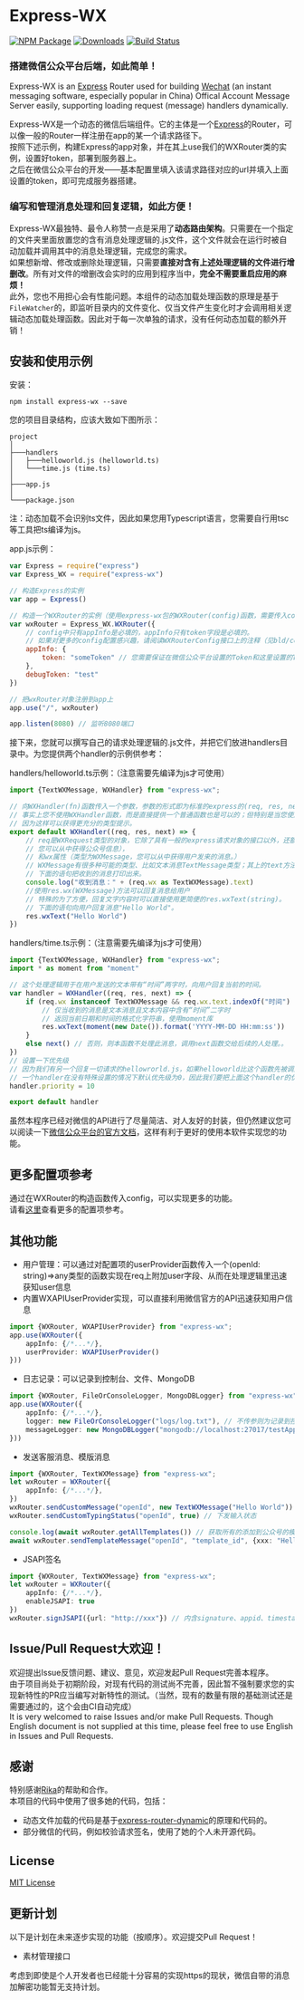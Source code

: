 Express-WX
===================
[![NPM Package](https://badge.fury.io/js/express-wx.svg)](https://www.npmjs.com/package/express-wx)
[![Downloads](https://img.shields.io/npm/dt/express-wx)](https://www.npmjs.com/package/express-wx)
[![Build Status](https://github.com/Starrah/Express-WX/actions/workflows/build.yml/badge.svg?branch=master)](https://github.com/Starrah/Express-WX/actions/workflows/build.yml)

### 搭建微信公众平台后端，如此简单！
Express-WX is an [Express](https://github.com/expressjs/express) Router used for building [Wechat](https://weixin.qq.com/) (an instant messaging software, especially popular in China) Offical Account Message Server easily, supporting loading request (message) handlers dynamically.  
  
Express-WX是一个动态的微信后端组件。它的主体是一个[Express](https://github.com/expressjs/express)的Router，可以像一般的Router一样注册在app的某一个请求路径下。  
按照下述示例，构建Express的app对象，并在其上use我们的WXRouter类的实例，设置好token，部署到服务器上。  
之后在微信公众平台的开发——基本配置里填入该请求路径对应的url并填入上面设置的token，即可完成服务器搭建。  

### 编写和管理消息处理和回复逻辑，如此方便！
Express-WX最独特、最令人称赞一点是采用了**动态路由架构**。只需要在一个指定的文件夹里面放置您的含有消息处理逻辑的.js文件，这个文件就会在运行时被自动加载并调用其中的消息处理逻辑，完成您的需求。  
如果想新增、修改或删除处理逻辑，只需要**直接对含有上述处理逻辑的文件进行增删改**。所有对文件的增删改会实时的应用到程序当中，**完全不需要重启应用的麻烦！**  
此外，您也不用担心会有性能问题。本组件的动态加载处理函数的原理是基于`FileWatcher`的，即监听目录内的文件变化、仅当文件产生变化时才会调用相关逻辑动态加载处理函数。因此对于每一次单独的请求，没有任何动态加载的额外开销！  

## 安装和使用示例
安装：  
```shell script
npm install express-wx --save
```
  
您的项目目录结构，应该大致如下图所示：  
```
project
│
├───handlers
│   ├───helloworld.js (helloworld.ts)
│   └───time.js (time.ts)
│
├───app.js
│
└───package.json 
```
注：动态加载不会识别ts文件，因此如果您用Typescript语言，您需要自行用tsc等工具把ts编译为js。

app.js示例：
```javascript
var Express = require("express")
var Express_WX = require("express-wx")

// 构造Express的实例
var app = Express()

// 构造一个WXRouter的实例（使用express-wx包的WXRouter(config)函数，需要传入config）
var wxRouter = Express_WX.WXRouter({
    // config中只有appInfo是必填的，appInfo只有token字段是必填的。
    // 如果对更多的config配置感兴趣，请阅读WXRouterConfig接口上的注释（见bld/config.d.ts文件）
    appInfo: {
        token: "someToken" // 您需要保证在微信公众平台设置的Token和这里设置的Token一致
    },
    debugToken: "test"
})

// 把wxRouter对象注册到app上
app.use("/", wxRouter)

app.listen(8080) // 监听8080端口
```
  
接下来，您就可以撰写自己的请求处理逻辑的.js文件，并把它们放进handlers目录中。为您提供两个handler的示例供参考：  
  
handlers/helloworld.ts示例：（注意需要先编译为js才可使用）
```typescript
import {TextWXMessage, WXHandler} from "express-wx";

// 向WXHandler(fn)函数传入一个参数，参数的形式即为标准的express的(req, res, next)形式。
// 事实上您不使用WXHandler函数，而是直接提供一个普通函数也是可以的；但特别是当您使用TypeScript时还是强烈建议使用WXHandler，
// 因为这样可以获得更充分的类型提示。
export default WXHandler((req, res, next) => {
    // req是WXRequest类型的对象，它除了具有一般的express请求对象的接口以外，还额外有wxRouter属性（即当前WXRouter的实例，
    // 您可以从中获得公众号信息），
    // 和wx属性（类型为WXMessage，您可以从中获得用户发来的消息。）
    // WXMessage有很多种可能的类型、比如文本消息TextMessage类型；其上的text方法即是用户发来的消息文本。
    // 下面的语句把收到的消息打印出来。
    console.log("收到消息：" + (req.wx as TextWXMessage).text)
    //使用res.wx(WXMessage)方法可以回复消息给用户
    // 特殊的为了方便，回复文字内容时可以直接使用更简便的res.wxText(string)。
    // 下面的语句向用户回复消息"Hello World"。
    res.wxText("Hello World")
})

```
  
handlers/time.ts示例：（注意需要先编译为js才可使用）
```typescript
import {TextWXMessage, WXHandler} from "express-wx";
import * as moment from "moment"

// 这个处理逻辑用于在用户发送的文本带有“时间”两字时，向用户回复当前的时间。
var handler = WXHandler((req, res, next) => {
    if (req.wx instanceof TextWXMessage && req.wx.text.indexOf("时间") !== -1) {
        // 仅当收到的消息是文本消息且文本内容中含有“时间”二字时
        // 返回当前日期和时间的格式化字符串，使用moment库
        res.wxText(moment(new Date()).format('YYYY-MM-DD HH:mm:ss'))
    }
    else next() // 否则，则本函数不处理此消息，调用next函数交给后续的人处理。。
})
// 设置一下优先级
// 因为我们有另一个回复一切请求的hellowrorld.js，如果helloworld比这个函数先被调用就无法实现回复当前时间的功能了。
// 一个handler在没有特殊设置的情况下默认优先级为0，因此我们要把上面这个handler的优先级设置为一个大于0的数
handler.priority = 10

export default handler

```
  
虽然本程序已经对微信的API进行了尽量简洁、对人友好的封装，但仍然建议您可以阅读一下[微信公众平台的官方文档](https://developers.weixin.qq.com/doc/offiaccount/Message_Management/Receiving_standard_messages.html)，这样有利于更好的使用本软件实现您的功能。

## 更多配置项参考
通过在WXRouter的构造函数传入config，可以实现更多的功能。  
请看[这里](./src/config.ts)查看更多的配置项参考。  

## 其他功能
- 用户管理：可以通过对配置项的userProvider函数传入一个(openId: string)=>any类型的函数实现在req上附加user字段、从而在处理逻辑里迅速获知user信息
- 内置WXAPIUserProvider实现，可以直接利用微信官方的API迅速获知用户信息
```typescript
import {WXRouter, WXAPIUserProvider} from "express-wx";
app.use(WXRouter({
    appInfo: {/*...*/},
    userProvider: WXAPIUserProvider()
}))
```
- 日志记录：可以记录到控制台、文件、MongoDB
```typescript
import {WXRouter, FileOrConsoleLogger, MongoDBLogger} from "express-wx";
app.use(WXRouter({
    appInfo: {/*...*/},
    logger: new FileOrConsoleLogger("logs/log.txt"), // 不传参则为记录到控制台，传参则为记录到指定路径的文件
    messageLogger: new MongoDBLogger("mongodb://localhost:27017/testApp", "testApp") // 记录收到的消息的内容到指定MongoDB的"testApp"collection
}))
```
- 发送客服消息、模版消息
```typescript
import {WXRouter, TextWXMessage} from "express-wx"; 
let wxRouter = WXRouter({
    appInfo: {/*...*/},
})
wxRouter.sendCustomMessage("openId", new TextWXMessage("Hello World")) // 发送客服消息
wxRouter.sendCustomTypingStatus("openId", true) // 下发输入状态

console.log(await wxRouter.getAllTemplates()) // 获取所有的添加到公众号的模版信息
await wxRouter.sendTemplateMessage("openId", "template_id", {xxx: "Hello", yyy: {value: "World", "color": "#FF0000"}}, {url: "http://xxx"}) // 发送模版消息
```
- JSAPI签名
```typescript
import {WXRouter, TextWXMessage} from "express-wx"; 
let wxRouter = WXRouter({
    appInfo: {/*...*/},
    enableJSAPI: true
})
wxRouter.signJSAPI({url: "http://xxx"}) // 内含signature、appid、timestamp、noncestr等字段，直接发回给前端用作wx.config的参数即可。
```

## Issue/Pull Request大欢迎！
欢迎提出Issue反馈问题、建议、意见，欢迎发起Pull Request完善本程序。  
由于项目尚处于初期阶段，对现有代码的测试尚不完善，因此暂不强制要求您的实现新特性的PR应当编写对新特性的测试。（当然，现有的数量有限的基础测试还是需要通过的，这个会由CI自动完成）  
It is very welcomed to raise Issues and/or make Pull Requests. Though English document is not supplied at this time, please feel free to use English in Issues and Pull Requests.

## 感谢
特别感谢[Rika](https://github.com/RikaSugisawa/)的帮助和合作。  
本项目的代码中使用了很多她的代码，包括：
- 动态文件加载的代码是基于[express-router-dynamic](https://github.com/RikaSugisawa/express-router-dynamic)的原理和代码的。
- 部分微信的代码，例如校验请求签名，使用了她的个人未开源代码。

## License
[MIT License](./LICENSE)

## 更新计划
以下是计划在未来逐步实现的功能（按顺序）。欢迎提交Pull Request！
- 素材管理接口  
  
考虑到即使是个人开发者也已经能十分容易的实现https的现状，微信自带的消息加解密功能暂无支持计划。
